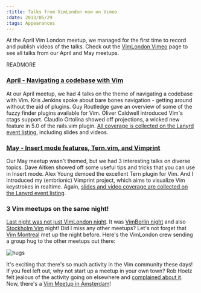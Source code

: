 ```yaml
--- 
:title: Talks from VimLondon now on Vimeo
:date: 2013/05/29
:tags: Appearances
---
```


At the April Vim London meetup, we managed for the first time to record and publish videos of the talks. Check out the [VimLondon Vimeo][vimeo] page to see all talks from our April and May meetups.

[vimeo]: https://vimeo.com/vimlondon/videos


READMORE

### [April - Navigating a codebase with Vim][april]

At our April meetup, we had 4 talks on the theme of navigating a codebase with Vim. Kris Jenkins spoke about bare bones navigation - getting around without the aid of plugins. Guy Routledge gave an overview of some of the fuzzy finder plugins available for Vim. Oliver Caldwell introduced Vim's ctags support. Claudio Ortolina showed off projections, a wicked new feature in 5.0 of the rails.vim plugin. [All coverage is collected on the Lanyrd event listing][april-coverage], including slides and videos.

### [May - Insert mode features, Tern.vim, and Vimprint][may]

Our May meetup wasn't themed, but we had 3 interesting talks on diverse topics. Dave Aitken showed off some useful tips and tricks that you can use in Insert mode. Alex Young demoed the excellent Tern plugin for Vim. And I introduced my (embrionic) Vimprint project, which aims to visualize Vim keystrokes in realtime. Again, [slides and video coverage are collected on the Lanyrd event listing][may-coverage].

[april-coverage]: http://lanyrd.com/2013/navigating-a-codebase-with-vim/coverage/
[may-coverage]: http://lanyrd.com/2013/insert-mode-features-and-ternvim/coverage/
[april]: http://www.meetup.com/Vim-London/events/111282882/
[may]: http://www.meetup.com/Vim-London/events/117155172/

### 3 Vim meetups on the same night!

[Last night was not just VimLondon night][tweet]. It was [VimBerlin night][berlin] and also [Stockholm Vim][stockholm] night! Did I miss any other meetups? Let's not forget that [Vim Montreal][montreal] met up the night before. Here's the VimLondon crew sending a group hug to the other meetups out there:

![hugs](http://vimcasts.org/images/blog/vimlondon-hugs.jpg)

It's exciting that there's so much activity in the Vim community these days! If you feel left out, why not start up a meetup in your own town? Rob Hoelz felt jealous of the activity going on elsewhere and [complained about it][want]. Now, there's a [Vim Meetup in Amsterdam][amsterdam]!

[tweet]: https://twitter.com/VimLondon/status/339306440831406080
[berlin]: http://vimberlin.de/may-2013-meetup/
[stockholm]: http://www.meetup.com/Stockholm-Vim/events/119862492/
[want]: https://twitter.com/hoelzro/status/339316559971491840
[amsterdam]: http://www.meetup.com/Vim-Amsterdam/
[montreal]: http://vimtl.ca/
